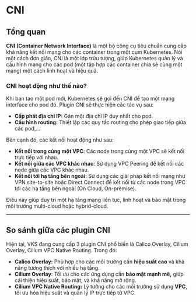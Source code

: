 # CNI

## **Tổng quan**

**CNI (Container Network Interface)** là một bộ công cụ tiêu chuẩn cung cấp khả năng kết nối mạng cho các container trong một cụm Kubernetes. Nói một cách đơn giản, CNI là một lớp trừu tượng, giúp Kubernetes quản lý và cấu hình mạng cho các pod (một tập hợp các container chia sẻ cùng một mạng) một cách linh hoạt và hiệu quả.

### CNI hoạt động như thế nào?

Khi bạn tạo một pod mới, Kubernetes sẽ gọi đến CNI để tạo một mạng interface cho pod đó. Plugin CNI sẽ thực hiện các tác vụ sau:

* **Cấp phát địa chỉ IP:** Gán một địa chỉ IP duy nhất cho pod.
* **Cấu hình routing:** Thiết lập các quy tắc routing cho phép giao tiếp giữa các pod,...

Bên cạnh đó, các kết nối hoạt động như sau:

* **Kết nối trong cùng một VPC**: Các node trong cùng một VPC sẽ kết nối trực tiếp với nhau.
* **Kết nối giữa các VPC khác nhau**: Sử dụng VPC Peering để kết nối các node giữa các VPC khác nhau.
* **Kết nối tới hạ tầng bên ngoài:** Sử dụng các giải pháp kết nối mạng như VPN site-to-site hoặc Direct Connect để kết nối từ các node trong VPC tới các hạ tầng bên ngoài (On Cloud, On-premise).

Điều này giúp duy trì một hạ tầng mạng liên tục, linh hoạt và bảo mật trong môi trường multi-cloud hoặc hybrid-cloud.

***

## So sánh giữa các plugin CNI

Hiện tại, VKS đang cung cấp 3 plugin CNI phổ biến là Calico Overlay, Cilium Overlay, Cilium VPC Native Routing. Trong đó:

* **Calico Overlay:** Phù hợp cho các môi trường cần **hiệu suất cao** và khả năng tương thích với nhiều hạ tầng.
* **Cilium Overlay**: Tối ưu cho các ứng dụng cần **bảo mật mạnh mẽ,** giúp cải thiện hiệu suất, bảo mật, và khả năng mở rộng.
* **Cilium VPC Native Routing:** Lý tưởng cho các môi trường sử dụng **VPC**, tối ưu hóa hiệu suất và quản lý IP trực tiếp từ VPC.
